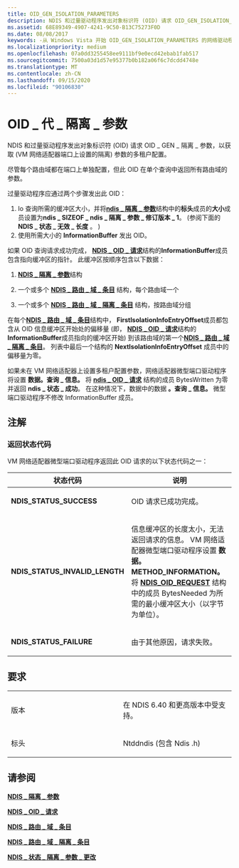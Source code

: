 ```yaml
---
title: OID_GEN_ISOLATION_PARAMETERS
description: NDIS 和过量驱动程序发出对象标识符 (OID) 请求 OID_GEN_ISOLATION_PARAMETERS 获取在 VM 网络适配器的端口上设置 (隔离) 参数的多租户配置。
ms.assetid: 68E89349-4907-4241-9C50-B13C75273F0D
ms.date: 08/08/2017
keywords: -从 Windows Vista 开始 OID_GEN_ISOLATION_PARAMETERS 的网络驱动程序
ms.localizationpriority: medium
ms.openlocfilehash: 07a0dd3255458ee9111bf9e0ecd42ebab1fab517
ms.sourcegitcommit: 7500a03d1d57e95377b0b182a06f6c7dcdd4748e
ms.translationtype: MT
ms.contentlocale: zh-CN
ms.lasthandoff: 09/15/2020
ms.locfileid: "90106830"
---
```

# <a name="oid_gen_isolation_parameters"></a>OID \_ 代 \_ 隔离 \_ 参数


NDIS 和过量驱动程序发出对象标识符 (OID) 请求 OID \_ GEN \_ 隔离 \_ 参数，以获取 (VM 网络适配器端口上设置的隔离) 参数的多租户配置。

尽管每个路由域都在端口上单独配置，但此 OID 在单个查询中返回所有路由域的参数。

过量驱动程序应通过两个步骤发出此 OID：

1.  Io 查询所需的缓冲区大小，并将[**ndis \_ 隔离 \_ 参数**](/windows-hardware/drivers/ddi/ntddndis/ns-ntddndis-_ndis_isolation_parameters)结构中的**标头**成员的**大小**成员设置为**ndis \_ SIZEOF \_ ndis \_ 隔离 \_ 参数 \_ 修订版本 \_ 1**。  (参阅下面的 **NDIS \_ 状态 \_ 无效 \_ 长度** 。 ) 
2.  使用所需大小的 **InformationBuffer** 发出 OID。

如果 OID 查询请求成功完成， [**NDIS \_ OID \_ 请求**](/windows-hardware/drivers/ddi/ndis/ns-ndis-_ndis_oid_request)结构的**InformationBuffer**成员包含指向缓冲区的指针。 此缓冲区按顺序包含以下数据：

1.  [**NDIS \_ 隔离 \_ 参数**](/windows-hardware/drivers/ddi/ntddndis/ns-ntddndis-_ndis_isolation_parameters)结构

2.  一个或多个 [**NDIS \_ 路由 \_ 域 \_ 条目**](/windows-hardware/drivers/ddi/ntddndis/ns-ntddndis-_ndis_routing_domain_entry) 结构，每个路由域一个

3.  一个或多个 [**NDIS \_ 路由 \_ 域 \_ 隔离 \_ 条目**](/windows-hardware/drivers/ddi/ntddndis/ns-ntddndis-_ndis_routing_domain_isolation_entry) 结构，按路由域分组

在每个[**NDIS \_ 路由 \_ 域 \_ 条目**](/windows-hardware/drivers/ddi/ntddndis/ns-ntddndis-_ndis_routing_domain_entry)结构中， **FirstIsolationInfoEntryOffset**成员都包含从 OID 信息缓冲区开始处的偏移量 (即， [**NDIS \_ OID \_ 请求**](/windows-hardware/drivers/ddi/ndis/ns-ndis-_ndis_oid_request)结构的**InformationBuffer**成员指向的缓冲区开始) 到该路由域的第一个[**NDIS \_ 路由 \_ 域 \_ 隔离 \_ 条目**](/windows-hardware/drivers/ddi/ntddndis/ns-ntddndis-_ndis_routing_domain_isolation_entry)。 列表中最后一个结构的 **NextIsolationInfoEntryOffset** 成员中的偏移量为零。

如果未在 VM 网络适配器上设置多租户配置参数，网络适配器微型端口驱动程序将设置 **数据。查询 \_ 信息。** 将 [**ndis \_ OID \_ 请求**](/windows-hardware/drivers/ddi/ndis/ns-ndis-_ndis_oid_request) 结构的成员 BytesWritten 为零并返回 **ndis \_ 状态 \_ 成功**。 在这种情况下，数据中的数据 **。查询 \_ 信息。** 微型端口驱动程序不修改 InformationBuffer 成员。

<a name="remarks"></a>注解
-------

### <a name="return-status-codes"></a>返回状态代码

VM 网络适配器微型端口驱动程序返回此 OID 请求的以下状态代码之一：

<table>
<colgroup>
<col width="50%" />
<col width="50%" />
</colgroup>
<thead>
<tr class="header">
<th>状态代码</th>
<th>说明</th>
</tr>
</thead>
<tbody>
<tr class="odd">
<td><p><strong>NDIS_STATUS_SUCCESS</strong></p></td>
<td><p>OID 请求已成功完成。</p></td>
</tr>
<tr class="even">
<td><p><strong>NDIS_STATUS_INVALID_LENGTH</strong></p></td>
<td><p>信息缓冲区的长度太小，无法返回请求的信息。 VM 网络适配器微型端口驱动程序设置 <strong>数据。METHOD_INFORMATION。</strong> 将 <a href="/windows-hardware/drivers/ddi/ndis/ns-ndis-_ndis_oid_request" data-raw-source="[&lt;strong&gt;NDIS_OID_REQUEST&lt;/strong&gt;](/windows-hardware/drivers/ddi/ndis/ns-ndis-_ndis_oid_request)"><strong>NDIS_OID_REQUEST</strong></a> 结构中的成员 BytesNeeded 为所需的最小缓冲区大小（以字节为单位）。</p></td>
</tr>
<tr class="odd">
<td><p><strong>NDIS_STATUS_FAILURE</strong></p></td>
<td><p>由于其他原因，请求失败。</p></td>
</tr>
</tbody>
</table>

 

<a name="requirements"></a>要求
------------

<table>
<colgroup>
<col width="50%" />
<col width="50%" />
</colgroup>
<tbody>
<tr class="odd">
<td><p>版本</p></td>
<td><p>在 NDIS 6.40 和更高版本中受支持。</p></td>
</tr>
<tr class="even">
<td><p>标头</p></td>
<td>Ntddndis (包含 Ndis .h) </td>
</tr>
</tbody>
</table>

## <a name="see-also"></a>请参阅


[**NDIS \_ 隔离 \_ 参数**](/windows-hardware/drivers/ddi/ntddndis/ns-ntddndis-_ndis_isolation_parameters)

[**NDIS \_ OID \_ 请求**](/windows-hardware/drivers/ddi/ndis/ns-ndis-_ndis_oid_request)

[**NDIS \_ 路由 \_ 域 \_ 条目**](/windows-hardware/drivers/ddi/ntddndis/ns-ntddndis-_ndis_routing_domain_entry)

[**NDIS \_ 路由 \_ 域 \_ 隔离 \_ 条目**](/windows-hardware/drivers/ddi/ntddndis/ns-ntddndis-_ndis_routing_domain_isolation_entry)

[**NDIS \_ 状态 \_ 隔离 \_ 参数 \_ 更改**](ndis-status-isolation-parameters-change.md)


